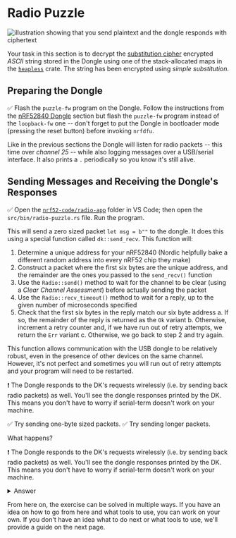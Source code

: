 # Radio Puzzle

![illustration showing that you send plaintext and the dongle responds with ciphertext](img/puzzle_illustration.jpg)

Your task in this section is to decrypt the [substitution cipher] encrypted *ASCII* string stored in the Dongle using one of the stack-allocated maps in the [`heapless`] crate. The string has been encrypted using *simple substitution*.

## Preparing the Dongle

[substitution cipher]: https://en.wikipedia.org/wiki/Substitution_cipher
[`heapless`]: https://docs.rs/heapless

✅ Flash the `puzzle-fw` program on the Dongle. Follow the instructions from the [nRF52840 Dongle](./nrf52-radio-dongle.md) section but flash the `puzzle-fw` program instead of the `loopback-fw` one -- don't forget to put the Dongle in bootloader mode (pressing the reset button) before invoking `nrfdfu`.

Like in the previous sections the Dongle will listen for radio packets -- this time over *channel 25* -- while also logging messages over a USB/serial interface. It also prints a `.` periodically so you know it's still alive.

## Sending Messages and Receiving the Dongle's Responses

✅ Open the [`nrf52-code/radio-app`](../../nrf52-code/radio-app) folder in VS Code; then open the `src/bin/radio-puzzle.rs` file. Run the program.

This will send a zero sized packet `let msg = b""` to the dongle. It does this using a special function called `dk::send_recv`. This function will:

1. Determine a unique address for your nRF52840 (Nordic helpfully bake a different random address into every nRF52 chip they make)
2. Construct a packet where the first six bytes are the unique address, and the remainder are the ones you passed to the `send_recv()` function
3. Use the `Radio::send()` method to wait for the channel to be clear (using a *Clear Channel Assessment*) before actually sending the packet 
4. Use the `Radio::recv_timeout()` method to wait for a reply, up to the given number of microseconds specified
5. Check that the first six bytes in the reply match our six byte address
   a. If so, the remainder of the reply is returned as the `Ok` variant
   b. Otherwise, increment a retry counter and, if we have run out of retry attempts, we return the `Err` variant
   c. Otherwise, we go back to step 2 and try again.

This function allows communication with the USB dongle to be relatively robust, even in the presence of other devices on the same channel. However, it's not perfect and sometimes you will run out of retry attempts and your program will need to be restarted.

❗ The Dongle responds to the DK's requests wirelessly (i.e. by sending back radio packets) as well. You'll see the dongle responses printed by the DK. This means you don't have to worry if serial-term doesn't work on your machine.

✅ Try sending one-byte sized packets.
✅ Try sending longer packets.

What happens?

❗ The Dongle responds to the DK's requests wirelessly (i.e. by sending back radio packets) as well. You'll see the dongle responses printed by the DK. This means you don't have to worry if serial-term doesn't work on your machine.

<details>
    <summary>Answer</summary>

The Dongle will respond differently depending on the length of the payload in the incoming packet:

- On zero-sized payloads (i.e. packets that only contain the device address and nothing else) it will respond with the encrypted string.
- On one-byte sized payloads it will respond with the *direct* mapping from the given *plaintext* letter (single `u8` value) to the corresponding *ciphertext* letter (another `u8` value).
- On payloads of any other length the Dongle will respond with the string `correct` if it received the correct secret string, otherwise it will respond with the string `incorrect`.

The Dongle will always respond with payloads that are valid UTF-8 so you can use `str::from_utf8` on the response packets. However, do not attempt to look inside the raw packet, as it will contain six random address bytes at the start, and they will not be valid UTF-8. Only look at the `&[u8]` that the `send_recv()` function returns, and treat the `Packet` as just a storage area that you don't look inside.

This step is illustrated in `src/bin/radio-puzzle-1.rs`

</details>

From here on, the exercise can be solved in multiple ways. If you have an idea on how to go from here and what tools to use, you can work on your own. If you don't have an idea what to do next or what tools to use, we'll provide a guide on the next page.
